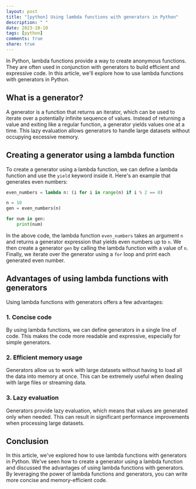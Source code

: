 ```yaml
---
layout: post
title: "[python] Using lambda functions with generators in Python"
description: " "
date: 2023-10-10
tags: [python]
comments: true
share: true
---
```


In Python, lambda functions provide a way to create anonymous functions. They are often used in conjunction with generators to build efficient and expressive code. In this article, we'll explore how to use lambda functions with generators in Python.

## What is a generator?

A generator is a function that returns an iterator, which can be used to iterate over a potentially infinite sequence of values. Instead of returning a value and exiting like a regular function, a generator yields values one at a time. This lazy evaluation allows generators to handle large datasets without occupying excessive memory.

## Creating a generator using a lambda function

To create a generator using a lambda function, we can define a lambda function and use the `yield` keyword inside it. Here's an example that generates even numbers:

```python
even_numbers = lambda n: (i for i in range(n) if i % 2 == 0)

n = 10
gen = even_numbers(n)

for num in gen:
    print(num)
```

In the above code, the lambda function `even_numbers` takes an argument `n` and returns a generator expression that yields even numbers up to `n`. We then create a generator `gen` by calling the lambda function with a value of `n`. Finally, we iterate over the generator using a `for` loop and print each generated even number.

## Advantages of using lambda functions with generators

Using lambda functions with generators offers a few advantages:

### 1. Concise code

By using lambda functions, we can define generators in a single line of code. This makes the code more readable and expressive, especially for simple generators.

### 2. Efficient memory usage

Generators allow us to work with large datasets without having to load all the data into memory at once. This can be extremely useful when dealing with large files or streaming data.

### 3. Lazy evaluation

Generators provide lazy evaluation, which means that values are generated only when needed. This can result in significant performance improvements when processing large datasets.

## Conclusion

In this article, we've explored how to use lambda functions with generators in Python. We've seen how to create a generator using a lambda function and discussed the advantages of using lambda functions with generators. By leveraging the power of lambda functions and generators, you can write more concise and memory-efficient code.